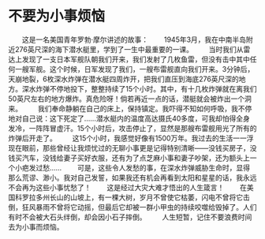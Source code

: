 # 不要为小事烦恼
　　这是一名美国青年罗勃·摩尔讲述的故事： 
　　1945年3月，我在中南半岛附近276英尺深的海下潜水艇里，学到了一生中最重要的一课。 
　　当时我们从雷达上发现了一支日本军舰队朝我们开来，我们发射了几枚鱼雷，但没有击中其中任何一艘军舰。这个时候，日军发现了我们，一艘布雷舰直向我们开来。3分钟后，天崩地裂，6枚深水炸弹在潜水艇四周炸开，把我们直压到海底276英尺深的地方。深水炸弹不停地投下，整整持续了15个小时。其中，有十几枚炸弹就在离我们50英尺左右的地方爆炸。真危险呀！倘若再近一点的话，潜艇就会被炸出一个洞来。 
　　我们奉命静躺在自己的床上，保持镇定。我吓得不知如何呼吸，我不停地对自己说：这下死定了……潜水艇内的温度高达摄氏40多度，可我却怕得全身发冷，一阵阵冒虚汗。15个小时后，攻击停止了，显然是那艘布雷舰用光了所有的炸弹后开走了。 
　　这15个小时，我感觉好像有1500万年。我过去的生活一一浮现在眼前，那些曾经让我烦忧过的无聊小事更是记得特别清晰——没钱买房子，没钱买汽车，没钱给妻子买好衣服，还有为了点芝麻小事和妻子吵架，还为额头上一个小疤发过愁…… 
　　可是，这些令人发愁的事，在深水炸弹威胁生命时，显得那么荒谬、渺小。我对自己发誓，如果我还有机会再看到太阳和星星的话，我永远不会再为这些小事忧愁了！ 
　　这是经过大灾大难才悟出的人生箴言！ 
　　在美国科罗拉多州长山的山坡上，有一棵大树，岁月不曾使它枯萎，闪电不曾将它击倒，狂风暴雨不曾将它动摇，但最后它却被一群小甲虫的持续咬噬给毁掉了。人们有时不会被大石头绊倒，却会因小石子摔倒。 
　　人生短暂，记住不要浪费时间去为小事而烦恼。
 